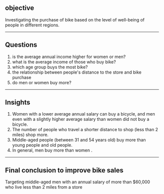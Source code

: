 ## objective
Investigating the purchase of bike based on the level of well-being of people in
different regions.

-----------------------------------------------------------------
## Questions
1. is the average annual income higher for women or men?
2. what is the average income of those who buy bike?
3. which age group buys the most bike?
4. the relationship between people's distance to the store and bike purchase
5. do men or women buy more?
-------------------------------------------------------------------------------
## Insights
1. Women with a lower average annual salary can buy a bicycle, and men even with a slightly higher average salary than women did not buy a bicycle.
2. The number of people who travel a shorter distance to shop (less than 2 miles) shop more.
3. Middle-aged people (between 31 and 54 years old) buy more than young people and old people.
4. In general, men buy more than women .
-------------------------------------------------------------------------------
## Final conclusion to improve bike sales
Targeting middle-aged men with an annual salary of more than $60,000 who live less than 2 miles from a store